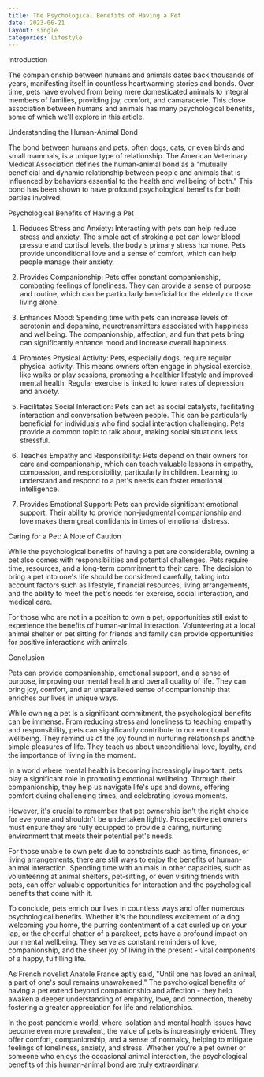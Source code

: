 ```yaml
---
title: The Psychological Benefits of Having a Pet
date: 2023-06-21
layout: single
categories: lifestyle
---
```

Introduction

The companionship between humans and animals dates back thousands of years, manifesting itself in countless heartwarming stories and bonds. Over time, pets have evolved from being mere domesticated animals to integral members of families, providing joy, comfort, and camaraderie. This close association between humans and animals has many psychological benefits, some of which we'll explore in this article.

Understanding the Human-Animal Bond

The bond between humans and pets, often dogs, cats, or even birds and small mammals, is a unique type of relationship. The American Veterinary Medical Association defines the human-animal bond as a "mutually beneficial and dynamic relationship between people and animals that is influenced by behaviors essential to the health and wellbeing of both." This bond has been shown to have profound psychological benefits for both parties involved.

Psychological Benefits of Having a Pet

1. Reduces Stress and Anxiety: Interacting with pets can help reduce stress and anxiety. The simple act of stroking a pet can lower blood pressure and cortisol levels, the body's primary stress hormone. Pets provide unconditional love and a sense of comfort, which can help people manage their anxiety.

2. Provides Companionship: Pets offer constant companionship, combating feelings of loneliness. They can provide a sense of purpose and routine, which can be particularly beneficial for the elderly or those living alone.

3. Enhances Mood: Spending time with pets can increase levels of serotonin and dopamine, neurotransmitters associated with happiness and wellbeing. The companionship, affection, and fun that pets bring can significantly enhance mood and increase overall happiness.

4. Promotes Physical Activity: Pets, especially dogs, require regular physical activity. This means owners often engage in physical exercise, like walks or play sessions, promoting a healthier lifestyle and improved mental health. Regular exercise is linked to lower rates of depression and anxiety.

5. Facilitates Social Interaction: Pets can act as social catalysts, facilitating interaction and conversation between people. This can be particularly beneficial for individuals who find social interaction challenging. Pets provide a common topic to talk about, making social situations less stressful.

6. Teaches Empathy and Responsibility: Pets depend on their owners for care and companionship, which can teach valuable lessons in empathy, compassion, and responsibility, particularly in children. Learning to understand and respond to a pet's needs can foster emotional intelligence.

7. Provides Emotional Support: Pets can provide significant emotional support. Their ability to provide non-judgmental companionship and love makes them great confidants in times of emotional distress.

Caring for a Pet: A Note of Caution

While the psychological benefits of having a pet are considerable, owning a pet also comes with responsibilities and potential challenges. Pets require time, resources, and a long-term commitment to their care. The decision to bring a pet into one's life should be considered carefully, taking into account factors such as lifestyle, financial resources, living arrangements, and the ability to meet the pet's needs for exercise, social interaction, and medical care.

For those who are not in a position to own a pet, opportunities still exist to experience the benefits of human-animal interaction. Volunteering at a local animal shelter or pet sitting for friends and family can provide opportunities for positive interactions with animals.

Conclusion

Pets can provide companionship, emotional support, and a sense of purpose, improving our mental health and overall quality of life. They can bring joy, comfort, and an unparalleled sense of companionship that enriches our lives in unique ways.

While owning a pet is a significant commitment, the psychological benefits can be immense. From reducing stress and loneliness to teaching empathy and responsibility, pets can significantly contribute to our emotional wellbeing. They remind us of the joy found in nurturing relationships andthe simple pleasures of life. They teach us about unconditional love, loyalty, and the importance of living in the moment.

In a world where mental health is becoming increasingly important, pets play a significant role in promoting emotional wellbeing. Through their companionship, they help us navigate life's ups and downs, offering comfort during challenging times, and celebrating joyous moments.

However, it's crucial to remember that pet ownership isn't the right choice for everyone and shouldn't be undertaken lightly. Prospective pet owners must ensure they are fully equipped to provide a caring, nurturing environment that meets their potential pet's needs.

For those unable to own pets due to constraints such as time, finances, or living arrangements, there are still ways to enjoy the benefits of human-animal interaction. Spending time with animals in other capacities, such as volunteering at animal shelters, pet-sitting, or even visiting friends with pets, can offer valuable opportunities for interaction and the psychological benefits that come with it.

To conclude, pets enrich our lives in countless ways and offer numerous psychological benefits. Whether it's the boundless excitement of a dog welcoming you home, the purring contentment of a cat curled up on your lap, or the cheerful chatter of a parakeet, pets have a profound impact on our mental wellbeing. They serve as constant reminders of love, companionship, and the sheer joy of living in the present - vital components of a happy, fulfilling life.

As French novelist Anatole France aptly said, "Until one has loved an animal, a part of one's soul remains unawakened." The psychological benefits of having a pet extend beyond companionship and affection - they help awaken a deeper understanding of empathy, love, and connection, thereby fostering a greater appreciation for life and relationships.

In the post-pandemic world, where isolation and mental health issues have become even more prevalent, the value of pets is increasingly evident. They offer comfort, companionship, and a sense of normalcy, helping to mitigate feelings of loneliness, anxiety, and stress. Whether you're a pet owner or someone who enjoys the occasional animal interaction, the psychological benefits of this human-animal bond are truly extraordinary.